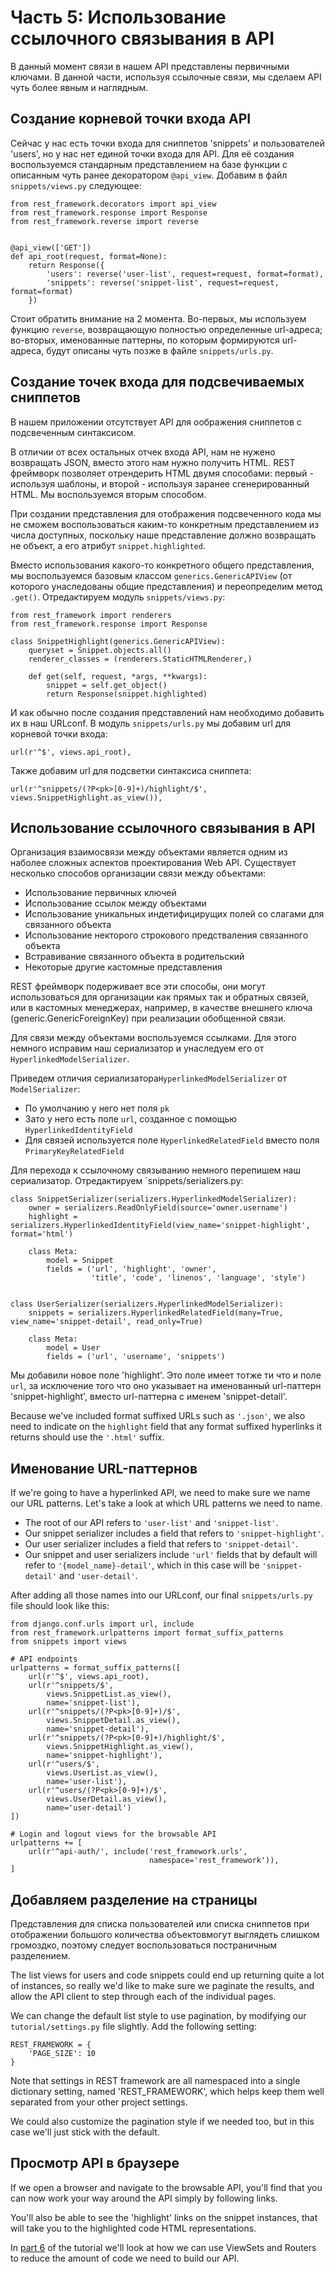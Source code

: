 # Часть 5: Использование ссылочного связывания в API

В данный момент связи в нашем API представлены первичными ключами. В данной части, используя ссылочные связи, мы сделаем API чуть более явным и наглядным.

## Создание корневой точки входа API

Сейчас у нас есть точки входа для сниппетов 'snippets' и пользователей 'users', но у нас нет единой точки входа для API. Для её создания воспользуемся стандарным представлением на базе функции с описанным чуть ранее декоратором `@api_view`. Добавим в файл `snippets/views.py` следующее:

    from rest_framework.decorators import api_view
    from rest_framework.response import Response
    from rest_framework.reverse import reverse


    @api_view(['GET'])
    def api_root(request, format=None):
        return Response({
            'users': reverse('user-list', request=request, format=format),
            'snippets': reverse('snippet-list', request=request, format=format)
        })

Стоит обратить внимание на 2 момента. Во-первых, мы используем функцию `reverse`, возвращающую полностью определенные url-адреса; во-вторых, именованные паттерны, по которым формируются url-адреса, будут описаны чуть позже в файле `snippets/urls.py`. 

## Создание точек входа для подсвечиваемых сниппетов

В нашем приложении отсутствует API для оображения сниппетов с подсвеченным синтаксисом.

В отличии от всех остальных отчек входа API, нам не нужено возвращать JSON, вместо этого нам нужно получить HTML. REST фреймворк позволяет отрендерить HTML двумя способами: первый - используя шаблоны, и второй - используя заранее сгенерированный HTML. Мы воспользуемся вторым способом.

При создании представления для отображения подсвеченного кода мы не сможем воспользоваться каким-то конкретным представлением из числа доступных, поскольку наше представление должно возвращать не объект, а его атрибут `snippet.highlighted`.

Вместо использования какого-то конкретного общего представления, мы воспользуемся базовым классом `generics.GenericAPIView` (от которого унаследованы общие представления) и переопределим метод `.get()`. Отредактируем модуль `snippets/views.py`:

    from rest_framework import renderers
    from rest_framework.response import Response

    class SnippetHighlight(generics.GenericAPIView):
        queryset = Snippet.objects.all()
        renderer_classes = (renderers.StaticHTMLRenderer,)

        def get(self, request, *args, **kwargs):
            snippet = self.get_object()
            return Response(snippet.highlighted)

И как обычно после создания представлений нам необходимо добавить их в наш URLconf.
В модуль `snippets/urls.py` мы добавим url для  корневой точки входа:

    url(r'^$', views.api_root),

Также добавим url для подсветки синтаксиса сниппета:

    url(r'^snippets/(?P<pk>[0-9]+)/highlight/$', views.SnippetHighlight.as_view()),

## Использование ссылочного связывания в API

Организация взаимосвязи между объектами является одним из наболее сложных аспектов проектирования Web API. Существует несколько способов организации связи между объектами:

* Использование первичных ключей
* Использование ссылок между объектами
* Использование уникальных индетифицирущих полей со слагами для связанного объекта
* Использование некторого строкового предстваления связанного объекта
* Встравивание связанного объекта в родительский
* Некоторые другие кастомные представления

REST фреймворк подерживает все эти способы, они могут использоваться для организации как прямых так и обратных связей, или в кастомных менеджерах, например, в качестве внешнего ключа (generic.GenericForeignKey) при реализации обобщенной связи.

Для связи между объектами воспользуемся ссылками. Для этого немного исправим наш сериализатор и унаследуем его от `HyperlinkedModelSerializer`.

Приведем отличия сериализатора`HyperlinkedModelSerializer` от `ModelSerializer`:

* По умолчанию у него нет поля `pk`
* Зато у него есть поле `url`, созданное с помощью `HyperlinkedIdentityField`
* Для связей используется поле `HyperlinkedRelatedField` вместо поля `PrimaryKeyRelatedField`

Для перехода к ссылочному связыванию немного перепишем наш сериализатор. Отредактируем `snippets/serializers.py:

    class SnippetSerializer(serializers.HyperlinkedModelSerializer):
        owner = serializers.ReadOnlyField(source='owner.username')
        highlight = serializers.HyperlinkedIdentityField(view_name='snippet-highlight', format='html')

        class Meta:
            model = Snippet
            fields = ('url', 'highlight', 'owner',
                      'title', 'code', 'linenos', 'language', 'style')


    class UserSerializer(serializers.HyperlinkedModelSerializer):
        snippets = serializers.HyperlinkedRelatedField(many=True, view_name='snippet-detail', read_only=True)

        class Meta:
            model = User
            fields = ('url', 'username', 'snippets')

Мы добавили новое поле 'highlight'. Это поле имеет тотже ти что и поле `url`, за исключение того что оно указывает на именованный url-паттерн 'snippet-highlight', вместо url-паттерна с именем 'snippet-detail'.

Because we've included format suffixed URLs such as `'.json'`, we also need to indicate on the `highlight` field that any format suffixed hyperlinks it returns should use the `'.html'` suffix.

## Именование URL-паттернов

If we're going to have a hyperlinked API, we need to make sure we name our URL patterns.  Let's take a look at which URL patterns we need to name.

* The root of our API refers to `'user-list'` and `'snippet-list'`.
* Our snippet serializer includes a field that refers to `'snippet-highlight'`.
* Our user serializer includes a field that refers to `'snippet-detail'`.
* Our snippet and user serializers include `'url'` fields that by default will refer to `'{model_name}-detail'`, which in this case will be `'snippet-detail'` and `'user-detail'`.

After adding all those names into our URLconf, our final `snippets/urls.py` file should look like this:

    from django.conf.urls import url, include
    from rest_framework.urlpatterns import format_suffix_patterns
    from snippets import views

    # API endpoints
    urlpatterns = format_suffix_patterns([
        url(r'^$', views.api_root),
        url(r'^snippets/$',
            views.SnippetList.as_view(),
            name='snippet-list'),
        url(r'^snippets/(?P<pk>[0-9]+)/$',
            views.SnippetDetail.as_view(),
            name='snippet-detail'),
        url(r'^snippets/(?P<pk>[0-9]+)/highlight/$',
            views.SnippetHighlight.as_view(),
            name='snippet-highlight'),
        url(r'^users/$',
            views.UserList.as_view(),
            name='user-list'),
        url(r'^users/(?P<pk>[0-9]+)/$',
            views.UserDetail.as_view(),
            name='user-detail')
    ])

    # Login and logout views for the browsable API
    urlpatterns += [
        url(r'^api-auth/', include('rest_framework.urls',
                                   namespace='rest_framework')),
    ]

## Добавляем разделение на страницы

Представления для списка пользователей или списка сниппетов при отображении большого количества объектовмогут выглядеть слишком громоздко, поэтому следует воспользоваться постраничным разделением.

The list views for users and code snippets could end up returning quite a lot of instances, so really we'd like to make sure we paginate the results, and allow the API client to step through each of the individual pages.

We can change the default list style to use pagination, by modifying our `tutorial/settings.py` file slightly.  Add the following setting:

    REST_FRAMEWORK = {
        'PAGE_SIZE': 10
    }

Note that settings in REST framework are all namespaced into a single dictionary setting, named 'REST_FRAMEWORK', which helps keep them well separated from your other project settings.

We could also customize the pagination style if we needed too, but in this case we'll just stick with the default.

## Просмотр API в браузере

If we open a browser and navigate to the browsable API, you'll find that you can now work your way around the API simply by following links.

You'll also be able to see the 'highlight' links on the snippet instances, that will take you to the highlighted code HTML representations.

In [part 6][tut-6] of the tutorial we'll look at how we can use ViewSets and Routers to reduce the amount of code we need to build our API.

[tut-6]: 6-viewsets-and-routers.md
